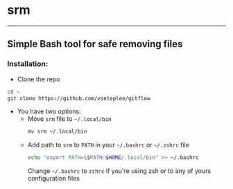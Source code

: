 # srm
______
## Simple Bash tool for safe removing files

### Installation: 
- Clone the repo
```bash
cd ~
git clone https://github.com/vseteplee/gitflow
```
- You have two options:
  - Move `srm` file to `~/.local/bin`
    ```bash
    mv srm ~/.local/bin
    ```
  - Add path to `srm` to `PATH` in your `~/.bashrc` or `~/.zshrc` file
    ```bash
    echo "export PATH=\$PATH:$HOME/.local/bin" >> ~/.bashrc
    ```
    Change `~/.bashrc` to `zshrc` if you're using zsh or to any of yours configuration files

